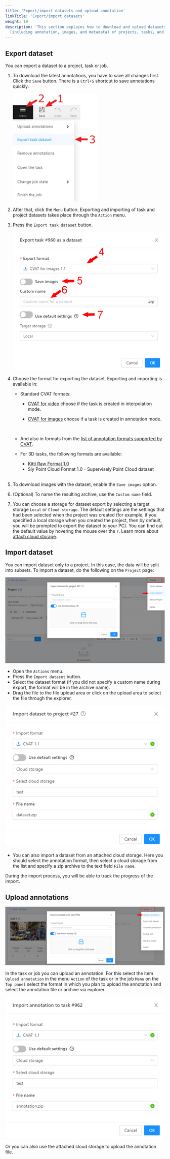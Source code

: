 ```yaml
---
title: 'Export/import datasets and upload annotation'
linkTitle: 'Export/import datasets'
weight: 19
description: 'This section explains how to download and upload datasets
  (including annotation, images, and metadata) of projects, tasks, and jobs.'
---
```


## Export dataset

You can export a dataset to a project, task or job.

1. To download the latest annotations, you have to save all changes first.
   Сlick the `Save` button. There is a `Ctrl+S` shortcut to save annotations quickly.

   ![](/images/image028.jpg)

1. After that, сlick the `Menu` button.
   Exporting and importing of task and project datasets takes place through the `Action` menu.
1. Press the `Export task dataset` button.

   ![](/images/image225.jpg)

1. Choose the format for exporting the dataset. Exporting and importing is available in:
   - Standard CVAT formats:
     - [CVAT for video](/docs/manual/advanced/xml_format/#interpolation)
       choose if the task is created in interpolation mode.
     - [CVAT for images](/docs/manual/advanced/xml_format/#annotation)
       choose if a task is created in annotation mode.

       <br>
   - And also in formats from the [list of annotation formats supported by CVAT](/docs/manual/advanced/formats/).

   - For 3D tasks, the following formats are available:
     - [Kitti Raw Format 1.0](http://www.cvlibs.net/datasets/kitti/raw_data.php)
     - Sly Point Cloud Format 1.0  - Supervisely Point Cloud dataset

   <br>
1. To download images with the dataset, enable the `Save images` option.
1. (Optional) To name the resulting archive, use the `Custom name` field.
1. You can choose a storage for dataset export by selecting a target storage `Local` or `Cloud storage`.
   The default settings are the settings that had been selected when the project was created
   (for example, if you specified a local storage when you created the project,
   then by default, you will be prompted to export the dataset to your PC).
   You can find out the default value by hovering the mouse over the `?`.
   Learn more about [attach cloud storage](/docs/manual/basics/attach-cloud-storage/).

## Import dataset

You can import dataset only to a project. In this case, the data will be split into subsets.
To import a dataset, do the following on the `Project` page:

![](/images/image238.jpg)

- Open the `Actions` menu.
- Press the `Import dataset` button.
- Select the dataset format (if you did not specify a custom name during export,
  the format will be in the archive name).
- Drag the file to the file upload area or click on the upload area to select the file through the explorer.

![](/images/image250.jpg)

- You can also import a dataset from an attached cloud storage.
  Here you should select the annotation format, then select a cloud storage from the list
  and specify a zip archive to the text field `File name`.

During the import process, you will be able to track the progress of the import.

## Upload annotations

![](/images/image251.jpg)

In the task or job you can upload an annotation. For this select the item `Upload annotation`
in the menu `Action` of the task or in the job `Menu` on the `Top panel` select the format in which you plan
to upload the annotation and select the annotation file or archive via explorer.

![](/images/image252.jpg)

Or you can also use the attached cloud storage to upload the annotation file.
